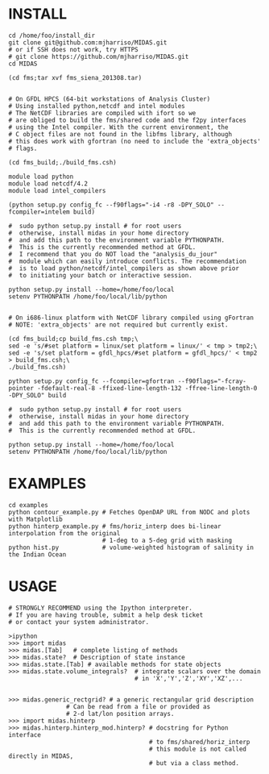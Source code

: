 INSTALL
=======

        

	cd /home/foo/install_dir
	git clone git@github.com:mjharriso/MIDAS.git
	# or if SSH does not work, try HTTPS
	# git clone https://github.com/mjharriso/MIDAS.git
	cd MIDAS
	
	(cd fms;tar xvf fms_siena_201308.tar)
	
	
	# On GFDL HPCS (64-bit workstations of Analysis Cluster)
	# Using installed python,netcdf and intel modules
	# The NetCDF libraries are compiled with ifort so we 
	# are obliged to build the fms/shared code and the f2py interfaces
	# using the Intel compiler. With the current environment, the
	# C object files are not found in the libfms library, although
	# this does work with gfortran (no need to include the 'extra_objects'
	# flags.
	
	(cd fms_build;./build_fms.csh)
	
	module load python 
	module load netcdf/4.2
	module load intel_compilers
	
	(python setup.py config_fc --f90flags="-i4 -r8 -DPY_SOLO" --fcompiler=intelem build)

	#  sudo python setup.py install # for root users
	#  otherwise, install midas in your home directory
	#  and add this path to the environment variable PYTHONPATH. 
	#  This is the currently recommended method at GFDL.  
	#  I recommend that you do NOT load the "analysis_du_jour"
	#  module which can easily introduce conflicts. The recommendation
	#  is to load python/netcdf/intel_compilers as shown above prior
	#  to initiating your batch or interactive session.
	
	python setup.py install --home=/home/foo/local 
	setenv PYTHONPATH /home/foo/local/lib/python
	
	
	# On i686-linux platform with NetCDF library compiled using gFortran
	# NOTE: 'extra_objects' are not required but currently exist.
	
	(cd fms_build;cp build_fms.csh tmp;\
	sed -e 's/#set platform = linux/set platform = linux/' < tmp > tmp2;\
	sed -e 's/set platform = gfdl_hpcs/#set platform = gfdl_hpcs/' < tmp2 > build_fms.csh;\
	./build_fms.csh)
	
	python setup.py config_fc --fcompiler=gfortran --f90flags="-fcray-pointer -fdefault-real-8 -ffixed-line-length-132 -ffree-line-length-0 -DPY_SOLO" build

	#  sudo python setup.py install # for root users
	#  otherwise, install midas in your home directory
	#  and add this path to the environment variable PYTHONPATH. 
	#  This is the currently recommended method at GFDL.  
	
	python setup.py install --home=/home/foo/local 
	setenv PYTHONPATH /home/foo/local/lib/python



EXAMPLES
========

	cd examples
	python contour_example.py # Fetches OpenDAP URL from NODC and plots with Matplotlib
	python hinterp_example.py # fms/horiz_interp does bi-linear interpolation from the original
	                          # 1-deg to a 5-deg grid with masking
	python hist.py            # volume-weighted histogram of salinity in the Indian Ocean
	
USAGE
=====
	

	# STRONGLY RECOMMEND using the Ipython interpreter.
	# If you are having trouble, submit a help desk ticket
	# or contact your system administrator.
	
	>ipython
	>>> import midas
	>>> midas.[Tab]   # complete listing of methods 
	>>> midas.state?  # Description of state instance
	>>> midas.state.[Tab] # available methods for state objects
	>>> midas.state.volume_integrals?  # integrate scalars over the domain
	                                   # in 'X','Y','Z','XY','XZ',...
	                                   
	
	>>> midas.generic_rectgrid? # a generic rectangular grid description
				    # Can be read from a file or provided as
				    # 2-d lat/lon position arrays.
	>>> import midas.hinterp
	>>> midas.hinterp.hinterp_mod.hinterp? # docstring for Python interface
	                                       # to fms/shared/horiz_interp
	                                       # this module is not called directly in MIDAS,
	                                       # but via a class method.
	                                       

